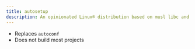 ```yaml
---
title: autosetup
description: An opinionated Linux® distribution based on musl libc and toybox
---
```


- Replaces `autoconf`
- Does not build most projects
